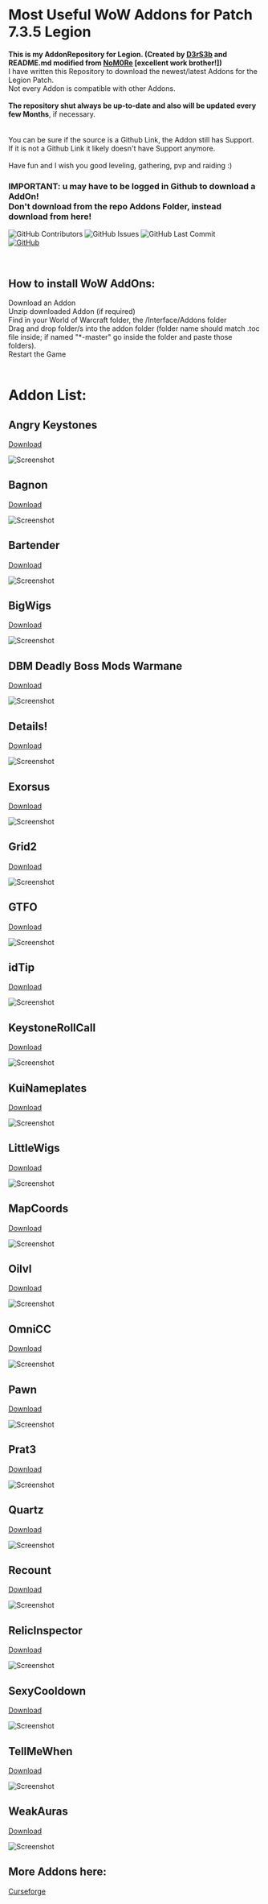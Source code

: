 # Most Useful WoW Addons for Patch 7.3.5 Legion

**This is my AddonRepository for Legion. (Created by [D3rS3b](https://github.com/D3rS3b/) and README.md modified from [NoM0Re](https://github.com/NoM0Re/) [excellent work brother!])**<br/>I have written this Repository to download the newest/latest Addons for the Legion Patch.<br/>
Not every Addon is compatible with other Addons.<br/><br/>
**The repository shut always be up-to-date and also will be updated every few Months**, if necessary.<br/><br/>
<br/>You can be sure if the source is a Github Link, the Addon still has Support.<br/>
If it is not a Github Link it likely doesn't have Support anymore.<br/><br/>
Have fun and I wish you good leveling, gathering, pvp and raiding :)<br/>

### IMPORTANT: u may have to be logged in Github to download a AddOn!<br/>Don't download from the repo Addons Folder, instead download from here!

<img alt="GitHub Contributors" src="https://img.shields.io/github/contributors/D3rS3b/legion-addons" /> <img alt="GitHub Issues" src="https://img.shields.io/github/issues/D3rS3b/legion-addons" />  <img alt="GitHub Last Commit" src="https://img.shields.io/github/last-commit/D3rS3b/legion-addons" /> <br/>
<a href='https://github.com/D3rS3b' target="_blank">
  <img alt='GitHub' src='https://img.shields.io/badge/github-100000?style=flat-square&logo=GitHub&logoColor=white&labelColor=black&color=black'/>
</a>

<br/>

## **How to install WoW AddOns:**

   Download an Addon<br/>
   Unzip downloaded Addon (if required)<br/>
   Find in your World of Warcraft folder, the /Interface/Addons folder<br/>
   Drag and drop folder/s into the addon folder (folder name should match .toc file inside; if named "*-master" go inside the folder and paste those folders).<br/>
   Restart the Game<br/><br/>

# **Addon List:**

## **Angry Keystones**

[Download](https://github.com/D3rS3b/legion-addons/tree/main/src/Addons/AngryKeystones-v0.13.0.zip)

![Screenshot](https://github.com/D3rS3b/legion-addons/blob/main/src/Pictures/Angrykeystone.png)<br/>

## **Bagnon**

[Download](https://github.com/D3rS3b/legion-addons/tree/main/src/Addons/Bagnon.zip)

![Screenshot](https://github.com/D3rS3b/legion-addons/blob/main/src/Pictures/bagnon.jpg)<br/>

## **Bartender**

[Download](https://github.com/D3rS3b/legion-addons/tree/main/src/Addons/Bartender4.zip)

![Screenshot](https://github.com/D3rS3b/legion-addons/blob/main/src/Pictures/Bartender.png)<br/>

## **BigWigs**

[Download](https://github.com/D3rS3b/legion-addons/tree/main/src/Addons/BigWigs.zip)

![Screenshot](https://github.com/D3rS3b/legion-addons/blob/main/src/Pictures/bigwigs.png)<br/>

## **DBM Deadly Boss Mods Warmane**

[Download](https://github.com/D3rS3b/legion-addons/tree/main/src/Addons/DBM.zip)

![Screenshot](https://github.com/D3rS3b/legion-addons/blob/main/src/Pictures/dbm.png)<br/>

## **Details!**

[Download](https://github.com/D3rS3b/legion-addons/tree/main/src/Addons/Details.zip)

![Screenshot](https://github.com/D3rS3b/legion-addons/blob/main/src/Pictures/details.png)<br/>

## **Exorsus**

[Download](https://github.com/D3rS3b/legion-addons/tree/main/src/Addons/Exorsus.zip)

![Screenshot](https://github.com/D3rS3b/legion-addons/blob/main/src/Pictures/exorsus.png)<br/>

## **Grid2**

[Download](https://github.com/D3rS3b/legion-addons/tree/main/src/Addons/Grid2.zip)

![Screenshot](https://github.com/D3rS3b/legion-addons/blob/main/src/Pictures/grid2.png)<br/>

## **GTFO**

[Download](https://github.com/D3rS3b/legion-addons/tree/main/src/Addons/GTFO.zip)

![Screenshot](https://github.com/D3rS3b/legion-addons/blob/main/src/Pictures/GTFO.png)<br/>

## **idTip**

[Download](https://github.com/D3rS3b/legion-addons/tree/main/src/Addons/idTip.zip)

![Screenshot](https://github.com/D3rS3b/legion-addons/blob/main/src/Pictures/idTip.png)<br/>

## **KeystoneRollCall**

[Download](https://github.com/D3rS3b/legion-addons/tree/main/src/Addons/KeystoneRollCall.zip)

![Screenshot](https://github.com/D3rS3b/legion-addons/blob/main/src/Pictures/KeystoneRollCall.png)<br/>

## **KuiNameplates**

[Download](https://github.com/D3rS3b/legion-addons/tree/main/src/Addons/KuiNameplates.zip)

![Screenshot](https://github.com/D3rS3b/legion-addons/blob/main/src/Pictures/KuiNameplates.png)<br/>

## **LittleWigs**

[Download](https://github.com/D3rS3b/legion-addons/tree/main/src/Addons/LittleWigs.zip)

![Screenshot](https://github.com/D3rS3b/legion-addons/blob/main/src/Pictures/LittleWigs.png)<br/>

## **MapCoords**

[Download](https://github.com/D3rS3b/legion-addons/tree/main/src/Addons/MapCoords.zip)

![Screenshot](https://github.com/D3rS3b/legion-addons/blob/main/src/Pictures/MapCoords.png)<br/>

## **Oilvl**

[Download](https://github.com/D3rS3b/legion-addons/tree/main/src/Addons/Oilvl.zip)

![Screenshot](https://github.com/D3rS3b/legion-addons/blob/main/src/Pictures/Oilvl.jpg)<br/>

## **OmniCC**

[Download](https://github.com/D3rS3b/legion-addons/tree/main/src/Addons/OmniCC.zip)

![Screenshot](https://github.com/D3rS3b/legion-addons/blob/main/src/Pictures/OmniCC.png)<br/>

## **Pawn**

[Download](https://github.com/D3rS3b/legion-addons/tree/main/src/Addons/Pawn.zip)

![Screenshot](https://github.com/D3rS3b/legion-addons/blob/main/src/Pictures/Pawn.png)<br/>

## **Prat3**

[Download](https://github.com/D3rS3b/legion-addons/tree/main/src/Addons/Prat3.zip)

![Screenshot](https://github.com/D3rS3b/legion-addons/blob/main/src/Pictures/Prat3.jpg)<br/>

## **Quartz**

[Download](https://github.com/D3rS3b/legion-addons/tree/main/src/Addons/Quartz.zip)

![Screenshot](https://github.com/D3rS3b/legion-addons/blob/main/src/Pictures/quartz.jpg)<br/>

## **Recount**

[Download](https://github.com/D3rS3b/legion-addons/tree/main/src/Addons/Recount.zip)

![Screenshot](https://github.com/D3rS3b/legion-addons/blob/main/src/Pictures/recount.jpg)<br/>

## **RelicInspector**

[Download](https://github.com/D3rS3b/legion-addons/tree/main/src/Addons/RelicInspector.zip)

![Screenshot](https://github.com/D3rS3b/legion-addons/blob/main/src/Pictures/RelicInspector.png)<br/>

## **SexyCooldown**

[Download](https://github.com/D3rS3b/legion-addons/tree/main/src/Addons/SexyCooldown.zip)

![Screenshot](https://github.com/D3rS3b/legion-addons/blob/main/src/Pictures/SexyCooldown.png)<br/>

## **TellMeWhen**

[Download](https://github.com/D3rS3b/legion-addons/tree/main/src/Addons/TellMeWhen.zip)

![Screenshot](https://github.com/D3rS3b/legion-addons/blob/main/src/Pictures/TellMeWhen.png)<br/>

## **WeakAuras**

[Download](https://github.com/D3rS3b/legion-addons/tree/main/src/Addons/WeakAuras.zip)

![Screenshot](https://github.com/D3rS3b/legion-addons/blob/main/src/Pictures/weakauras.png)<br/>


## **More Addons here:**
[Curseforge](https://www.curseforge.com/wow/search?page=1&pageSize=20&sortBy=relevancy&class=addons&version=7.3.5)<br/>